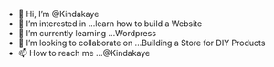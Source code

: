 - 👋 Hi, I’m @Kindakaye
- 👀 I’m interested in ...learn how to build a Website
- 🌱 I’m currently learning ...Wordpress
- 💞️ I’m looking to collaborate on ...Building a Store for DIY Products
- 📫 How to reach me ...@Kindakaye

<!---
Kindakaye/Kindakaye is a ✨ special ✨ repository because its `README.md` (this file) appears on your GitHub profile.
You can click the Preview link to take a look at your changes.
--->
